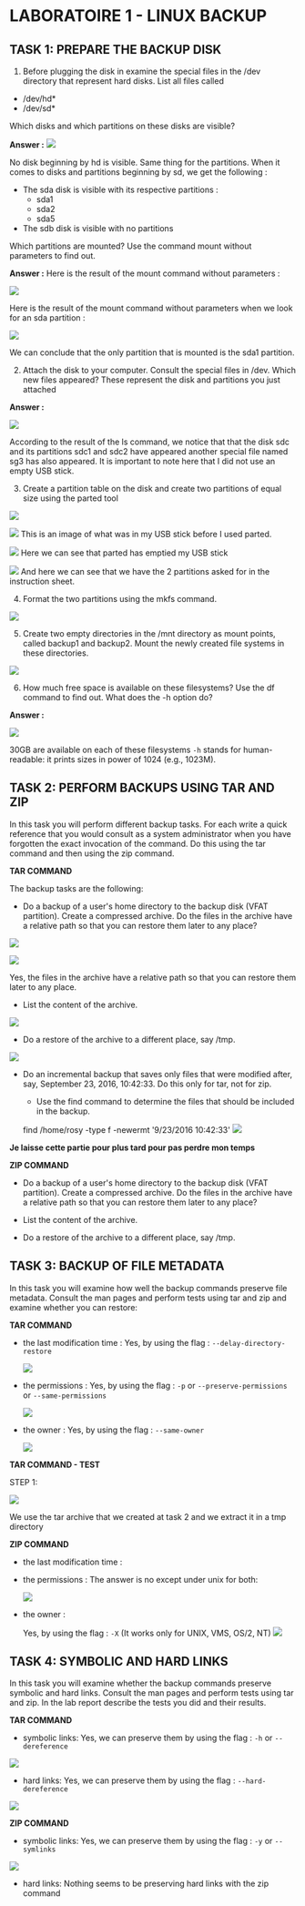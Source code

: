# LABORATOIRE 1 - LINUX BACKUP


## TASK 1: PREPARE THE BACKUP DISK

1. Before plugging the disk in examine the special files in the /dev directory that represent hard disks. List all files called

 - /dev/hd*
 - /dev/sd*

 Which disks and which partitions on these disks are visible?

 **Answer :**
 ![](img/dev1.png)

 No disk beginning by hd is visible. Same thing for the partitions.
 When it comes to disks and partitions beginning by sd, we get the following :
 - The sda disk is visible with its respective partitions :
 	- sda1
 	- sda2
 	- sda5
 - The sdb disk is visible with no partitions

 Which partitions are mounted? Use the command mount without parameters to find out.

 **Answer :**
  Here is the result of the mount command without parameters :

 ![](img/mount.png)
  
  Here is the result of the mount command without parameters when we look for an sda partition :

 ![](img/mountsda.png)
  
  We can conclude that the only partition that is mounted is the sda1 partition.


2. Attach the disk to your computer. Consult the special files in /dev. Which new files appeared? These represent the disk and partitions you just attached

 **Answer :**

 ![](img/dev2.png)

According to the result of the ls command, we notice that that the disk sdc and its partitions sdc1 and sdc2 have appeared another special file named sg3 has also appeared. It is important to note here that I did not use an empty USB stick.


3. Create a partition table on the disk and create two partitions of equal size using the parted tool

 ![](img/partedFull.png)

 ![](img/explain1.png)
	This is an image of what was in my USB stick before I used parted.
	
 ![](img/explain2.png)
 	Here we can see that parted has emptied my USB stick
 
 
 ![](img/explain3.png)
 	And here we can see that we have the 2 partitions asked for in the instruction sheet.

4. Format the two partitions using the mkfs command.

 ![](img/mkfs.png)

5. Create two empty directories in the /mnt directory as mount points, called backup1 and backup2. Mount the newly created file systems in these directories.
 
 ![](img/create_backup.png)

6. How much free space is available on these filesystems? Use the df command to find out. What does the -h option do?

 **Answer :**

 ![](img/df.png)

30GB are available on each of these filesystems `-h` stands for human-readable: it prints sizes in power of 1024 (e.g., 1023M).
  

## TASK 2: PERFORM BACKUPS USING TAR AND ZIP

In this task you will perform different backup tasks. For each write a quick reference that you would consult as a system administrator when you have forgotten the exact invocation of the command. Do this using the tar command and then using the zip command.

**TAR COMMAND**

The backup tasks are the following:

+ Do a backup of a user's home directory to the backup disk (VFAT partition). Create a compressed archive. Do the files in the archive have a relative path so that you can restore them later to any place?

![](img/tar_create.png)

![](img/tar_ls.png)

 Yes, the files in the archive have a relative path so that you can restore them later to any place.

+ List the content of the archive.

![](img/tar_list.png)

+ Do a restore of the archive to a different place, say /tmp.

![](img/tar_restore.png)

+ Do an incremental backup that saves only files that were modified after, say, September 23, 2016, 10:42:33. Do this only for tar, not for zip.

  - Use the find command to determine the files that should be included in the backup.

  find /home/rosy -type f -newermt '9/23/2016 10:42:33'
  ![](img/find.png)

**Je laisse cette partie pour plus tard pour pas perdre mon temps**


**ZIP COMMAND**


+ Do a backup of a user's home directory to the backup disk (VFAT partition). Create a compressed archive. Do the files in the archive have a relative path so that you can restore them later to any place?


+ List the content of the archive.


+ Do a restore of the archive to a different place, say /tmp.

## TASK 3: BACKUP OF FILE METADATA

In this task you will examine how well the backup commands preserve file metadata. Consult the man pages and perform tests using tar and zip and examine whether you can restore:

**TAR COMMAND**

+ the last modification time :
	Yes, by using the flag : `--delay-directory-restore`

	![](img/delay.png)

+ the permissions :
	Yes, by using the flag : `-p` or `--preserve-permissions` or `--same-permissions`

	![](img/preserve.png)

+ the owner :
	Yes, by using the flag : `--same-owner`

	![](img/same.png)
	
	

**TAR COMMAND - TEST**

STEP 1: 

![](img/step1.png)

We use the tar archive that we created at task 2 and we extract it in a tmp directory
	


**ZIP COMMAND**

+ the last modification time :
+ the permissions :
	The answer is no except under unix for both:

	![](img/perm.png)

+ the owner :

	Yes, by using the flag : `-X` (It works only for UNIX, VMS, OS/2, NT)
	![](img/owner.png)


## TASK 4: SYMBOLIC AND HARD LINKS

In this task you will examine whether the backup commands preserve symbolic and hard links. Consult the man pages and perform tests using tar and zip. In the lab report describe the tests you did and their results.

**TAR COMMAND**

+ symbolic links: Yes, we can preserve them by using the flag : `-h` or `--dereference`

![](img/symlinks.png)

+ hard links: Yes, we can preserve them by using the flag : `--hard-dereference`

![](img/hardlinks.png)


**ZIP COMMAND**

+ symbolic links: Yes, we can preserve them by using the flag : `-y` or `--symlinks`

![](img/y.png)

+ hard links: Nothing seems to be preserving hard links with the zip command
